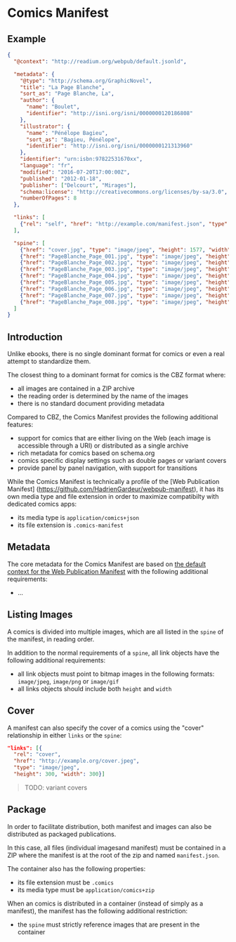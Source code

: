 # Comics Manifest

## Example

```json
{
  "@context": "http://readium.org/webpub/default.jsonld",

  "metadata": {
    "@type": "http://schema.org/GraphicNovel",
    "title": "La Page Blanche",
    "sort_as": "Page Blanche, La",
    "author": {
      "name": "Boulet",
      "identifier": "http://isni.org/isni/0000000120186808"
    },
    "illustrator": {
      "name": "Pénélope Bagieu",
      "sort_as": "Bagieu, Pénélope",
      "identifier": "http://isni.org/isni/0000000121313960"
    },
    "identifier": "urn:isbn:97822531670xx",
    "language": "fr",
    "modified": "2016-07-20T17:00:00Z",
    "published": "2012-01-18",
    "publisher": ["Delcourt", "Mirages"],
    "schema:license": "http://creativecommons.org/licenses/by-sa/3.0",
    "numberOfPages": 8
  },

  "links": [
    {"rel": "self", "href": "http://example.com/manifest.json", "type": "application/comics+json"}
  ],

  "spine": [
    {"href": "cover.jpg", "type": "image/jpeg", "height": 1577, "width": 1200, "rel": "cover", "title": "Couverture"}, 
    {"href": "PageBlanche_Page_001.jpg", "type": "image/jpeg", "height": 1577, "width": 1200, "properties": {"page": "left"}}, 
    {"href": "PageBlanche_Page_002.jpg", "type": "image/jpeg", "height": 1577, "width": 1200, "properties": {"page": "right"}, "title": "Dédicaces"}, 
    {"href": "PageBlanche_Page_003.jpg", "type": "image/jpeg", "height": 1577, "width": 1200, "properties": {"page": "left"}}, 
    {"href": "PageBlanche_Page_004.jpg", "type": "image/jpeg", "height": 1577, "width": 1200, "properties": {"page": "right"}}, 
    {"href": "PageBlanche_Page_005.jpg", "type": "image/jpeg", "height": 1577, "width": 1200, "title": "Commencer la lecture"}, 
    {"href": "PageBlanche_Page_006.jpg", "type": "image/jpeg", "height": 1577, "width": 1200}, 
    {"href": "PageBlanche_Page_007.jpg", "type": "image/jpeg", "height": 1577, "width": 1200}, 
    {"href": "PageBlanche_Page_008.jpg", "type": "image/jpeg", "height": 1577, "width": 1200}
  ]
}
```


## Introduction

Unlike ebooks, there is no single dominant format for comics or even a real attempt to standardize them.

The closest thing to a dominant format for comics is the CBZ format where:

- all images are contained in a ZIP archive
- the reading order is determined by the name of the images
- there is no standard document providing metadata

Compared to CBZ, the Comics Manifest provides the following additional features:

- support for comics that are either living on the Web (each image is accessible through a URI) or distributed as a single archive
- rich metadata for comics based on schema.org
- comics specific display settings such as double pages or variant covers
- provide panel by panel navigation, with support for transitions

While the Comics Manifest is technically a profile of the [Web Publication Manifest] (https://github.com/HadrienGardeur/webpub-manifest), it has its own media type and file extension in order to maximize compatibilty with dedicated comics apps:

- its media type is `application/comics+json`
- its file extension is `.comics-manifest`

## Metadata

The core metadata for the Comics Manifest are based on [the default context for the Web Publication Manifest](https://github.com/HadrienGardeur/webpub-manifest/tree/master/contexts/default) with the following additional requirements:

- ...

## Listing Images

A comics is divided into multiple images, which are all listed in the `spine` of the manifest, in reading order.

In addition to the normal requirements of a `spine`, all link objects have the following additional requirements:
 
 - all link objects must point to bitmap images in the following formats: `image/jpeg`, `image/png` or `image/gif`
 - all links objects should include both `height` and `width`

## Cover

A manifest can also specify the cover of a comics using the "cover" relationship in either `links` or the `spine`:

```json
"links": [{
  "rel": "cover", 
  "href": "http://example.org/cover.jpeg", 
  "type": "image/jpeg", 
  "height": 300, "width": 300}]
```

> TODO: variant covers


## Package

In order to facilitate distribution, both manifest and images can also be distributed as packaged publications.

In this case, all files (individual imagesand manifest) must be contained in a ZIP where the manifest is at the root of the zip and named `manifest.json`.

The container also has the following properties:

- its file extension must be `.comics`
- its media type must be `application/comics+zip`

When an comics is distributed in a container (instead of simply as a manifest), the manifest has the following additional restriction:

- the `spine` must strictly reference images that are present in the container
